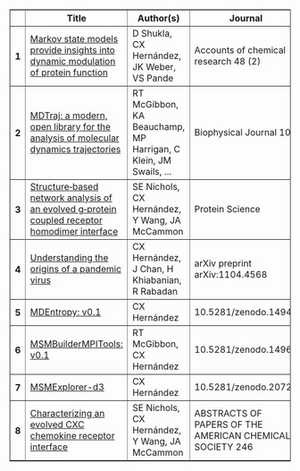 <table border="1" class="dataframe">  <thead>    <tr style="text-align: center;">      <th></th>      <th>Title</th>      <th>Author(s)</th>      <th>Journal</th>      <th>Citations</th>      <th>Year</th>    </tr>  </thead>  <tbody>    <tr>      <th>1</th>      <td><a href="https://scholar.google.com//citations?view_op=view_citation&hl=en&user=6j85aJMAAAAJ&pagesize=100&citation_for_view=6j85aJMAAAAJ:qjMakFHDy7sC">Markov state models provide insights into dynamic modulation of protein function</a></td>      <td>D Shukla, CX Hernández, JK Weber, VS Pande</td>      <td>Accounts of chemical research 48 (2)</td>      <td>16</td>      <td>2015</td>    </tr>    <tr>      <th>2</th>      <td><a href="https://scholar.google.com//citations?view_op=view_citation&hl=en&user=6j85aJMAAAAJ&pagesize=100&citation_for_view=6j85aJMAAAAJ:W7OEmFMy1HYC">MDTraj: a modern, open library for the analysis of molecular dynamics trajectories</a></td>      <td>RT McGibbon, KA Beauchamp, MP Harrigan, C Klein, JM Swails, ...</td>      <td>Biophysical Journal 109</td>      <td>13</td>      <td>2015</td>    </tr>    <tr>      <th>3</th>      <td><a href="https://scholar.google.com//citations?view_op=view_citation&hl=en&user=6j85aJMAAAAJ&pagesize=100&citation_for_view=6j85aJMAAAAJ:d1gkVwhDpl0C">Structure‐based network analysis of an evolved g‐protein coupled receptor homodimer interface</a></td>      <td>SE Nichols, CX Hernández, Y Wang, JA McCammon</td>      <td>Protein Science</td>      <td>1</td>      <td>2013</td>    </tr>    <tr>      <th>4</th>      <td><a href="https://scholar.google.com//citations?view_op=view_citation&hl=en&user=6j85aJMAAAAJ&pagesize=100&citation_for_view=6j85aJMAAAAJ:u5HHmVD_uO8C">Understanding the origins of a pandemic virus</a></td>      <td>CX Hernández, J Chan, H Khiabanian, R Rabadan</td>      <td>arXiv preprint arXiv:1104.4568</td>      <td>1</td>      <td>2011</td>    </tr>    <tr>      <th>5</th>      <td><a href="https://scholar.google.com//citations?view_op=view_citation&hl=en&user=6j85aJMAAAAJ&pagesize=100&citation_for_view=6j85aJMAAAAJ:IjCSPb-OGe4C">MDEntropy: v0.1</a></td>      <td>CX Hernández</td>      <td>10.5281/zenodo.14940</td>      <td>-</td>      <td>2015</td>    </tr>    <tr>      <th>6</th>      <td><a href="https://scholar.google.com//citations?view_op=view_citation&hl=en&user=6j85aJMAAAAJ&pagesize=100&citation_for_view=6j85aJMAAAAJ:UeHWp8X0CEIC">MSMBuilderMPITools: v0.1</a></td>      <td>RT McGibbon, CX Hernández</td>      <td>10.5281/zenodo.14963</td>      <td>-</td>      <td>2015</td>    </tr>    <tr>      <th>7</th>      <td><a href="https://scholar.google.com//citations?view_op=view_citation&hl=en&user=6j85aJMAAAAJ&pagesize=100&citation_for_view=6j85aJMAAAAJ:zYLM7Y9cAGgC">MSMExplorer-d3</a></td>      <td>CX Hernández</td>      <td>10.5281/zenodo.20726</td>      <td>-</td>      <td>2015</td>    </tr>    <tr>      <th>8</th>      <td><a href="https://scholar.google.com//citations?view_op=view_citation&hl=en&user=6j85aJMAAAAJ&pagesize=100&citation_for_view=6j85aJMAAAAJ:9yKSN-GCB0IC">Characterizing an evolved CXC chemokine receptor interface</a></td>      <td>SE Nichols, CX Hernández, Y Wang, JA McCammon</td>      <td>ABSTRACTS OF PAPERS OF THE AMERICAN CHEMICAL SOCIETY 246</td>      <td>-</td>      <td>2013</td>    </tr>  </tbody></table>